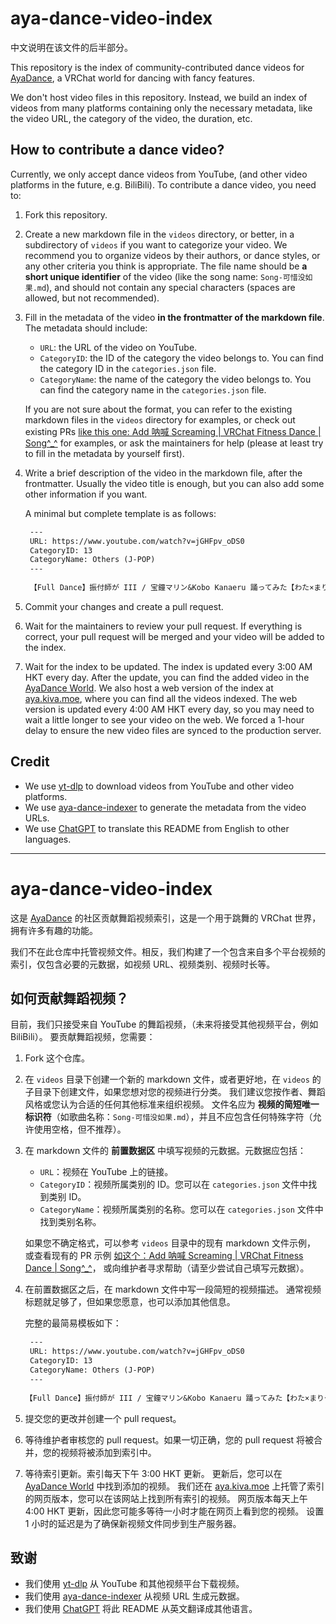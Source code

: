 aya-dance-video-index
=====================

中文说明在该文件的后半部分。

This repository is the index of community-contributed dance videos for [AyaDance](https://vrchat.com/home/world/wrld_9ad22e66-8f3a-443e-81f9-87c350ed5113),
a VRChat world for dancing with fancy features.

We don't host video files in this repository. Instead, we build an index of videos from many platforms containing
only the necessary metadata, like the video URL, the category of the video, the duration, etc.

## How to contribute a dance video?

Currently, we only accept dance videos from YouTube, (and other video platforms in the future, e.g. BiliBili). 
To contribute a dance video, you need to:

1. Fork this repository.
2. Create a new markdown file in the `videos` directory, or better, in a subdirectory of `videos` if you want to categorize your video.
   We recommend you to organize videos by their authors, or dance styles, or any other criteria you think is appropriate.
   The file name should be **a short unique identifier** of the video (like the song name: `Song-可惜没如果.md`),
   and should not contain any special characters (spaces are allowed, but not recommended).
3. Fill in the metadata of the video **in the frontmatter of the markdown file**. The metadata should include:

   - `URL`: the URL of the video on YouTube.
   - `CategoryID`: the ID of the category the video belongs to. You can find the category ID in the `categories.json` file.
   - `CategoryName`: the name of the category the video belongs to. You can find the category name in the `categories.json` file.
   
   If you are not sure about the format, 
   you can refer to the existing markdown files in the `videos` directory for examples,
   or check out existing PRs [like this one: Add 呐喊 Screaming | VRChat Fitness Dance | Song^_^](https://github.com/ClownpieceStripedAbyss/aya-dance-video-index/pull/3) for examples,
   or ask the maintainers for help (please at least try to fill in the metadata by yourself first).
4. Write a brief description of the video in the markdown file, after the frontmatter.
   Usually the video title is enough, but you can also add some other information if you want.
   
   A minimal but complete template is as follows:
   ```markdown
    ---
    URL: https://www.youtube.com/watch?v=jGHFpv_oDS0
    CategoryID: 13
    CategoryName: Others (J-POP)
    ---
    
    【Full Dance】振付師が III / 宝鐘マリン&Kobo Kanaeru 踊ってみた【わた×まりやん】
   ```
   
5. Commit your changes and create a pull request.
6. Wait for the maintainers to review your pull request. If everything is correct, 
   your pull request will be merged and your video will be added to the index.
7. Wait for the index to be updated. The index is updated every 3:00 AM HKT every day.
   After the update, you can find the added video in the [AyaDance World](https://vrchat.com/home/world/wrld_9ad22e66-8f3a-443e-81f9-87c350ed5113).
   We also host a web version of the index at [aya.kiva.moe](https://aya.kiva.moe), where you can find all the videos indexed.
   The web version is updated every 4:00 AM HKT every day, so you may need to wait a little longer to see your video on the web.
   We forced a 1-hour delay to ensure the new video files are synced to the production server.



## Credit

- We use [yt-dlp](https://github.com/yt-dlp/yt-dlp) to download videos from YouTube and other video platforms.
- We use [aya-dance-indexer](https://github.com/ClownpieceStripedAbyss/aya-dance-indexer) to generate the metadata from the video URLs.
- We use [ChatGPT](https://chat.openai.com) to translate this README from English to other languages.





---------------





aya-dance-video-index
=====================

这是 [AyaDance](https://vrchat.com/home/world/wrld_9ad22e66-8f3a-443e-81f9-87c350ed5113) 的社区贡献舞蹈视频索引，这是一个用于跳舞的 VRChat 世界，拥有许多有趣的功能。

我们不在此仓库中托管视频文件。相反，我们构建了一个包含来自多个平台视频的索引，仅包含必要的元数据，如视频 URL、视频类别、视频时长等。

## 如何贡献舞蹈视频？

目前，我们只接受来自 YouTube 的舞蹈视频，（未来将接受其他视频平台，例如 BiliBili）。
要贡献舞蹈视频，您需要：

1. Fork 这个仓库。
2. 在 `videos` 目录下创建一个新的 markdown 文件，或者更好地，在 `videos` 的子目录下创建文件，如果您想对您的视频进行分类。
   我们建议您按作者、舞蹈风格或您认为合适的任何其他标准来组织视频。
   文件名应为 **视频的简短唯一标识符**（如歌曲名称：`Song-可惜没如果.md`），并且不应包含任何特殊字符（允许使用空格，但不推荐）。
3. 在 markdown 文件的 **前置数据区** 中填写视频的元数据。元数据应包括：

    - `URL`：视频在 YouTube 上的链接。
    - `CategoryID`：视频所属类别的 ID。您可以在 `categories.json` 文件中找到类别 ID。
    - `CategoryName`：视频所属类别的名称。您可以在 `categories.json` 文件中找到类别名称。
   
   如果您不确定格式，可以参考 `videos` 目录中的现有 markdown 文件示例，
   或查看现有的 PR 示例 [如这个：Add 呐喊 Screaming | VRChat Fitness Dance | Song^_^](https://github.com/ClownpieceStripedAbyss/aya-dance-video-index/pull/3)，
   或向维护者寻求帮助（请至少尝试自己填写元数据）。
4. 在前置数据区之后，在 markdown 文件中写一段简短的视频描述。
   通常视频标题就足够了，但如果您愿意，也可以添加其他信息。

   完整的最简易模板如下：
   ```markdown
    ---
    URL: https://www.youtube.com/watch?v=jGHFpv_oDS0
    CategoryID: 13
    CategoryName: Others (J-POP)
    ---
    
   【Full Dance】振付師が III / 宝鐘マリン&Kobo Kanaeru 踊ってみた【わた×まりやん】
   ```
   
5. 提交您的更改并创建一个 pull request。
6. 等待维护者审核您的 pull request。如果一切正确，您的 pull request 将被合并，您的视频将被添加到索引中。
7. 等待索引更新。索引每天下午 3:00 HKT 更新。
   更新后，您可以在 [AyaDance World](https://vrchat.com/home/world/wrld_9ad22e66-8f3a-443e-81f9-87c350ed5113) 中找到添加的视频。
   我们还在 [aya.kiva.moe](https://aya.kiva.moe) 上托管了索引的网页版本，您可以在该网站上找到所有索引的视频。
   网页版本每天上午 4:00 HKT 更新，因此您可能多等待一小时才能在网页上看到您的视频。
   设置 1 小时的延迟是为了确保新视频文件同步到生产服务器。


## 致谢

- 我们使用 [yt-dlp](https://github.com/yt-dlp/yt-dlp) 从 YouTube 和其他视频平台下载视频。
- 我们使用 [aya-dance-indexer](https://github.com/ClownpieceStripedAbyss/aya-dance-indexer) 从视频 URL 生成元数据。
- 我们使用 [ChatGPT](https://chat.openai.com) 将此 README 从英文翻译成其他语言。
